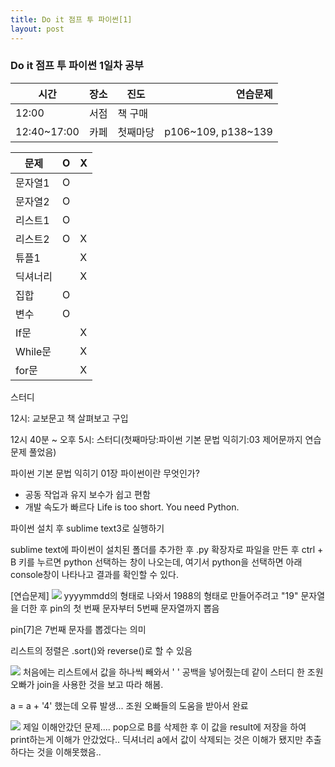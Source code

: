 ```yaml
---
title: Do it 점프 투 파이썬[1]
layout: post
---
```


###  Do it 점프 투 파이썬 1일차 공부
| 시간   | 장소 | 진도    | 연습문제  |
|-------|:---:|-----------|-------:|
| 12:00  | 서점 | 책 구매  |         |
| 12:40~17:00  | 카페  | 첫째마당 | p106~109, p138~139   |


| 문제  |  O   |  X |
|-------| ---| --- |
| 문자열1 | O  |     |
| 문자열2 | O |    |
| 리스트1 |  O |     |
| 리스트2 |  O |  X   |
| 튜플1 |     |   X  |
| 딕셔너리 |   | X |
| 집합 | O  |  |
| 변수 | O  |  |
| If문 |   | X |
| While문 |  | X |
| for문 |  | X |

스터디

12시: 교보문고 책 살펴보고 구입

12시 40분 ~ 오후 5시: 스터디(첫째마당:파이썬 기본 문법 익히기:03 제어문까지 연습문제 풀었음)



파이썬 기본 문법 익히기
01장 파이썬이란 무엇인가?
- 공동 작업과 유지 보수가 쉽고 편함
- 개발 속도가 빠르다
Life is too short. You need Python.

파이썬 설치 후 sublime text3로 실행하기

sublime text에 파이썬이 설치된 폴더를 추가한 후 
.py 확장자로 파일을 만든 후
ctrl + B
키를 누르면 python 선택하는 창이 나오는데, 여기서 python을 선택하면
아래 console창이 나타나고 결과를 확인할 수 있다.


[연습문제]
![](https://postfiles.pstatic.net/MjAxODA1MTJfMjk4/MDAxNTI2MTMxMjA4NjM0.kB_xhguWrGlILzIF12sxGNmss7U01r-szvRW9Q0nnTYg.P3nuHq-2Wvl36cO0WNWwvZmjhtaffXPdKbidi_kTSaYg.JPEG.wowsun01/1.JPG?type=w773)
yyyymmdd의 형태로 나와서 1988의 형태로 만들어주려고 "19" 문자열을 더한 후 pin의 첫 번째 문자부터 5번째 문자열까지 뽑음

pin[7]은 7번째 문자를 뽑겠다는 의미

리스트의 정렬은 .sort()와 reverse()로 할 수 있음

![](https://postfiles.pstatic.net/MjAxODA1MTJfMTU5/MDAxNTI2MTMyNDI0NTEz.aoY7YemXApYNuf_s7NN1Y3sihWyeMrGCEz4u1XUHTzMg.Q5OsOycNH1ZkqcJ_8YXdAoXwKP7fBAbP3JOcuXaczVMg.JPEG.wowsun01/5.JPG?type=w773)
처음에는 리스트에서 값을 하나씩 빼와서 ' ' 공백을 넣어줬는데 같이 스터디 한 조원 오빠가 join을 사용한 것을 보고 따라 해봄.

a = a + '4' 했는데 오류 발생... 조원 오빠들의 도움을 받아서 완료

![](https://postfiles.pstatic.net/MjAxODA1MTJfNTcg/MDAxNTI2MTMzNjI0MjM3.XamXP8j8dJ6Su8p_l-tbjsODyemWPgSogFCnDWKHw9og.q8mjlkZIdG4i6CPvFCAiyatEpb03bgDxX2nlPksV0L4g.JPEG.wowsun01/7.JPG?type=w773)
제일 이해안갔던 문제.... pop으로 B를 삭제한 후 이 값을 result에 저장을 하여 print하는게 이해가 안갔었다.. 딕셔너리 a에서 값이 삭제되는 것은 이해가 됐지만 추출하다는 것을 이해못했음..
